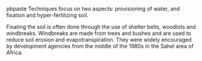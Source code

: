 pbpaste
Techniques focus on two aspects: provisioning of water, and fixation and hyper-fertilizing soil.

Fixating the soil is often done through the use of shelter belts, woodlots and windbreaks. Windbreaks are made from trees and bushes and are used to reduce soil erosion and evapotranspiration. They were widely encouraged by development agencies from the middle of the 1980s in the Sahel area of Africa.

